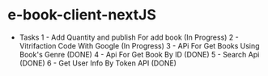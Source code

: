 # e-book-client-nextJS

- Tasks
  1 - Add Quantity and publish For add book (In Progress)
  2 - Vitrifaction Code With Google (In Progress)
  3 - APi For Get Books Using Book's Genre (DONE)
  4 - Api For Get Book By ID (DONE)
  5 - Search Api (DONE)
  6 - Get User Info By Token API (DONE)